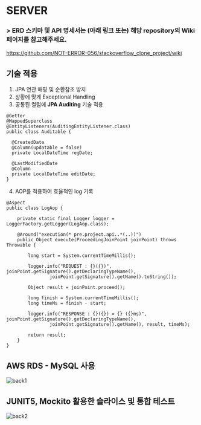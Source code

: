 # SERVER
### > ERD 스키마 및 API 명세서는 (아래 링크 또는) 해당 repository의 Wiki 페이지를 참고해주세요.
https://github.com/NOT-ERROR-056/stackoverflow_clone_project/wiki

## 기술 적용
1. JPA 연관 매핑 및 순환참조 방지
2. 상황에 맞게 Exceptional Handling 
3. 공통된 컬럼에 __JPA Auditing__ 기술 적용

```
@Getter
@MappedSuperclass
@EntityListeners(AuditingEntityListener.class)
public class Auditable {

  @CreatedDate
  @Column(updatable = false)
  private LocalDateTime regDate;

  @LastModifiedDate
  @Column
  private LocalDateTime editDate;
}
```

4. AOP를 적용하여 효율적인 log 기록
```
@Aspect
public class LogAop {

    private static final Logger logger = LoggerFactory.getLogger(LogAop.class);

    @Around("execution(* pre.project.api..*(..))")
    public Object execute(ProceedingJoinPoint joinPoint) throws Throwable {

        long start = System.currentTimeMillis();

        logger.info("REQUEST : {}({})", joinPoint.getSignature().getDeclaringTypeName(),
                joinPoint.getSignature().getName().toString());

        Object result = joinPoint.proceed();

        long finish = System.currentTimeMillis();
        long timeMs = finish - start;

        logger.info("RESPONSE : {}({}) = {} ({}ms)", joinPoint.getSignature().getDeclaringTypeName(),
                joinPoint.getSignature().getName(), result, timeMs);

        return result;
    }
}
```


## AWS RDS - MySQL 사용
![back1](https://user-images.githubusercontent.com/79829085/188625471-0630a0b2-1b8a-4726-b4be-3efd012d9d7e.png)

## JUNIT5, Mockito 활용한 슬라이스 및 통합 테스트
![back2](https://user-images.githubusercontent.com/79829085/188625605-ffd4f4bb-fee5-4d02-8006-e4e5f90d79d8.png)

